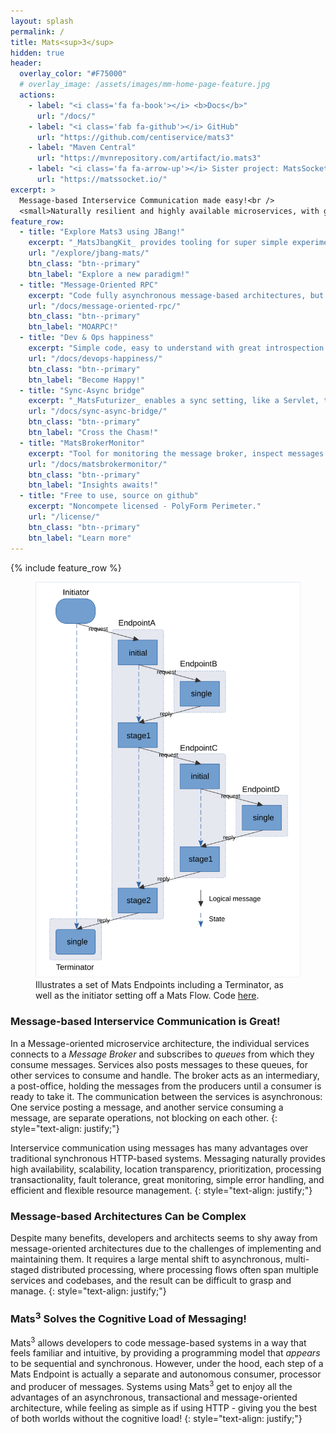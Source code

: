 ```yaml
---
layout: splash
permalink: /
title: Mats<sup>3</sup>
hidden: true
header:
  overlay_color: "#F75000"
  # overlay_image: /assets/images/mm-home-page-feature.jpg
  actions:
    - label: "<i class='fa fa-book'></i> <b>Docs</b>"
      url: "/docs/"
    - label: "<i class='fab fa-github'></i> GitHub"
      url: "https://github.com/centiservice/mats3"
    - label: "Maven Central"
      url: "https://mvnrepository.com/artifact/io.mats3"
    - label: "<i class='fa fa-arrow-up'></i> Sister project: MatsSocket"
      url: "https://matssocket.io/"
excerpt: >
  Message-based Interservice Communication made easy!<br />
  <small>Naturally resilient and highly available microservices, with great DevX and OpsX</small>
feature_row:
  - title: "Explore Mats3 using JBang!"
    excerpt: "_MatsJbangKit_ provides tooling for super simple experimentation with the library!"
    url: "/explore/jbang-mats/"
    btn_class: "btn--primary"
    btn_label: "Explore a new paradigm!"
  - title: "Message-Oriented RPC"
    excerpt: "Code fully asynchronous message-based architectures, but reason like blocking RPC."
    url: "/docs/message-oriented-rpc/"
    btn_class: "btn--primary"
    btn_label: "MOARPC!"
  - title: "Dev & Ops happiness"
    excerpt: "Simple code, easy to understand with great introspection and painless debugging."
    url: "/docs/devops-happiness/"
    btn_class: "btn--primary"
    btn_label: "Become Happy!"
  - title: "Sync-Async bridge"
    excerpt: "_MatsFuturizer_ enables a sync setting, like a Servlet, to invoke a Mats Endpoint."
    url: "/docs/sync-async-bridge/"
    btn_class: "btn--primary"
    btn_label: "Cross the Chasm!"
  - title: "MatsBrokerMonitor"
    excerpt: "Tool for monitoring the message broker, inspect messages and reissue DLQs."
    url: "/docs/matsbrokermonitor/"
    btn_class: "btn--primary"
    btn_label: "Insights awaits!"
  - title: "Free to use, source on github"
    excerpt: "Noncompete licensed - PolyForm Perimeter."
    url: "/license/"
    btn_class: "btn--primary"
    btn_label: "Learn more"
---
```


{% include feature_row %}


<figure class="align-left" style="max-width: 450px">
  <img src="assets/images/StandardExampleMatsFlow-halfsize-pagescaled.svg" alt="Standard Example Mats Flow">
  <figcaption>Illustrates a set of Mats Endpoints including a Terminator, as well as the initiator setting off a
  Mats Flow. Code <a href="https://github.com/centiservice/mats3/blob/main/mats-api-test/src/test/java/io/mats3/api_test/stdexampleflow/Test_StandardExampleMatsFlow.java">here</a>.</figcaption>
</figure>

### Message-based Interservice Communication is Great!

In a Message-oriented microservice architecture, the individual services connects to a _Message Broker_ and subscribes
to _queues_ from which they consume messages. Services also posts messages to these queues, for other services to
consume and handle. The broker acts as an intermediary, a post-office, holding the messages from the producers until a
consumer is ready to take it. The communication between the services is asynchronous: One service posting a message, and
another service consuming a message, are separate operations, not blocking on each other.
{: style="text-align: justify;"}

Interservice communication using messages has many advantages over traditional synchronous HTTP-based systems. Messaging
naturally provides high availability, scalability, location transparency, prioritization, processing transactionality,
fault tolerance, great monitoring, simple error handling, and efficient and flexible resource management.
{: style="text-align: justify;"}

### Message-based Architectures Can be Complex

Despite many benefits, developers and architects seems to shy away from message-oriented architectures due to the
challenges of implementing and maintaining them. It requires a large mental shift to asynchronous, multi-staged
distributed processing, where processing flows often span multiple services and codebases, and the result can be
difficult to grasp and manage.
{: style="text-align: justify;"}

### Mats<sup>3</sup> Solves the Cognitive Load of Messaging!

Mats<sup>3</sup> allows developers to code message-based systems in a way that feels familiar and intuitive, by
providing a programming model that _appears_ to be sequential and synchronous. However, under the hood, each step of a
Mats Endpoint is actually a separate and autonomous consumer, processor and producer of messages. Systems using
Mats<sup>3</sup> get to enjoy all the advantages of an asynchronous, transactional and message-oriented architecture,
while feeling as simple as if using HTTP - giving you the best of both worlds without the cognitive load!
{: style="text-align: justify;"}
